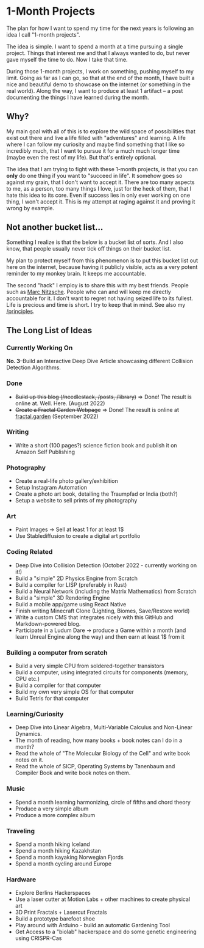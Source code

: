 # 1-Month Projects 

The plan for how I want to spend my time for the next years is following an idea I call "1-month projects".

The idea is simple. I want to spend a month at a time pursuing a single project. Things that interest me and that I always wanted to do, but never gave myself the time to do. Now I take that time.

During those 1-month projects, I work on something, pushing myself to my limit. Going as far as I can go, so that at the end of the month, I have built a nice and beautiful demo to showcase on the internet (or something in the real world). Along the way, I want to produce at least 1 artifact – a post documenting the things I have learned during the month.

## Why?

My main goal with all of this is to explore the wild space of possibilities that exist out there and live a life filled with "adventures" and learning. A life where I can follow my curiosity and maybe find something that I like so incredibly much, that I want to pursue it for a much much longer time (maybe even the rest of my life). But that's entirely optional.

The idea that I am trying to fight with these 1-month projects, is that you can **only** do one thing if you want to "succeed in life". It somehow goes so against my grain, that I don't want to accept it. There are too many aspects to me, as a person, too many things I love, just for the heck of them, that I hate this idea to its core. Even if success lies in only ever working on one thing, I won't accept it. This is my attempt at raging against it and proving it wrong by example. 

## Not another bucket list...

Something I realize is that the below is a bucket list of sorts. And I also know, that people usually never tick off things on their bucket list. 

My plan to protect myself from this phenomenon is to put this bucket list out here on the internet, because having it publicly visible, acts as a very potent reminder to my monkey brain. It keeps me accountable. 

The second "hack" I employ is to share this with my best friends. People such as [Marc Nitzsche](https://www.marcnitzsche.de/). People who can and will keep me directly accountable for it. I don't want to regret not having seized life to its fullest. Life is precious and time is short. I try to keep that in mind. See also my [/principles](/principles).

## The Long List of Ideas

### Currently Working On

**No. 3**–Build an Interactive Deep Dive Article showcasing different Collision Detection Algorithms.

### Done
- ~~Build up this blog (/needlestack, /posts, /library)~~ => Done! The result is online at. Well. Here. (August 2022)
- ~~Create a Fractal Garden Webpage~~ => Done! The result is online at [fractal.garden](https://fractal.garden) (September 2022)

### Writing
- Write a short (100 pages?) science fiction book and publish it on Amazon Self Publishing

### Photography
- Create a real-life photo gallery/exhibition
- Setup Instagram Automation
- Create a photo art book, detailing the Traumpfad or India (both?)
- Setup a website to sell prints of my photography

### Art
- Paint Images -> Sell at least 1 for at least 1$
- Use Stablediffusion to create a digital art portfolio

### Coding Related
- Deep Dive into Collision Detection (October 2022 - currently working on it!)
- Build a "simple" 2D Physics Engine from Scratch
- Build a compiler for LISP (preferably in Rust)
- Build a Neural Network (including the Matrix Mathematics) from Scratch
- Build a "simple" 3D Rendering Engine
- Build a mobile app/game using React Native
- Finish writing Minecraft Clone (Lighting, Biomes, Save/Restore world)
- Write a custom CMS that integrates nicely with this GitHub and Markdown-powered blog.
- Participate in a Ludum Dare -> produce a Game within a month (and learn Unreal Engine along the way) and then earn at least 1$ from it

### Building a computer from scratch
- Build a very simple CPU from soldered-together transistors
- Build a computer, using integrated circuits for components (memory, CPU etc.)
- Build a compiler for that computer
- Build my own very simple OS for that computer
- Build Tetris for that computer

### Learning/Curiosity
- Deep Dive into Linear Algebra, Multi-Variable Calculus and Non-Linear Dynamics.
- The month of reading, how many books + book notes can I do in a month?
- Read the whole of "The Molecular Biology of the Cell" and write book notes on it.
- Read the whole of SICP, Operating Systems by Tanenbaum and Compiler Book and write book notes on them. 

### Music
- Spend a month learning harmonizing, circle of fifths and chord theory
- Produce a very simple album
- Produce a more complex album

### Traveling
- Spend a month hiking Iceland
- Spend a month hiking Kazakhstan
- Spend a month kayaking Norwegian Fjords
- Spend a month cycling around Europe

### Hardware
- Explore Berlins Hackerspaces
- Use a laser cutter at Motion Labs + other machines to create physical art
- 3D Print Fractals + Lasercut Fractals
- Build a prototype barefoot shoe
- Play around with Arduino - build an automatic Gardening Tool
- Get Access to a "biolab" hackerspace and do some genetic engineering using CRISPR-Cas

<!-- ### Hmm...
- Automate EC2 setup for Modded Minecraft Server + build a website interface to sell them
- Learn and play around with Blender
- Network in the Berlin Startup Community 
- Write a Minecraft Mod

 -->